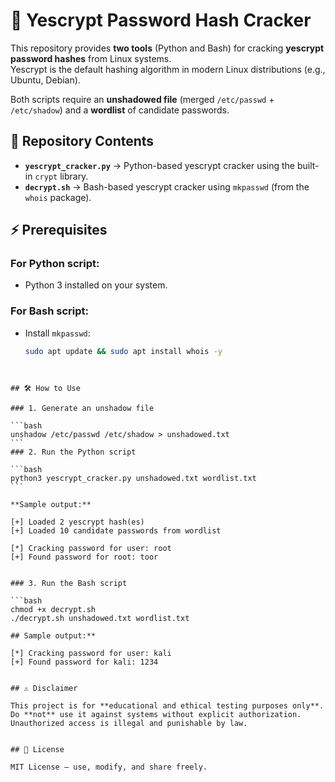 # 🔑 Yescrypt Password Hash Cracker

This repository provides **two tools** (Python and Bash) for cracking **yescrypt password hashes** from Linux systems.  
Yescrypt is the default hashing algorithm in modern Linux distributions (e.g., Ubuntu, Debian).  

Both scripts require an **unshadowed file** (merged `/etc/passwd` + `/etc/shadow`) and a **wordlist** of candidate passwords.  

## 📂 Repository Contents

- **`yescrypt_cracker.py`** → Python-based yescrypt cracker using the built-in `crypt` library.  
- **`decrypt.sh`** → Bash-based yescrypt cracker using `mkpasswd` (from the `whois` package).  

## ⚡ Prerequisites

### For Python script:
- Python 3 installed on your system.

### For Bash script:
- Install `mkpasswd`:
  ```bash
  sudo apt update && sudo apt install whois -y
````


## 🛠️ How to Use

### 1. Generate an unshadow file

```bash
unshadow /etc/passwd /etc/shadow > unshadowed.txt
```
### 2. Run the Python script

```bash
python3 yescrypt_cracker.py unshadowed.txt wordlist.txt
```

**Sample output:**

[+] Loaded 2 yescrypt hash(es)
[+] Loaded 10 candidate passwords from wordlist

[*] Cracking password for user: root
[+] Found password for root: toor


### 3. Run the Bash script

```bash
chmod +x decrypt.sh
./decrypt.sh unshadowed.txt wordlist.txt

## Sample output:**

[*] Cracking password for user: kali
[+] Found password for kali: 1234


## ⚠️ Disclaimer

This project is for **educational and ethical testing purposes only**.
Do **not** use it against systems without explicit authorization.
Unauthorized access is illegal and punishable by law.


## 📜 License

MIT License – use, modify, and share freely.

